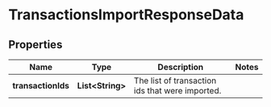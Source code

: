 

# TransactionsImportResponseData


## Properties

| Name | Type | Description | Notes |
|------------ | ------------- | ------------- | -------------|
|**transactionIds** | **List&lt;String&gt;** | The list of transaction ids that were imported. |  |



